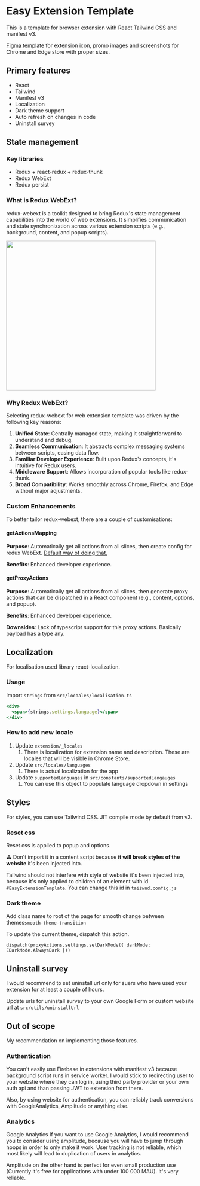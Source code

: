 # Easy Extension Template

This is a template for browser extension with React Tailwind CSS and manifest v3.

[Figma template](https://www.figma.com/file/oGLtIgfsafbHWXM8V7lXbM/Easy-Extension-Template?type=design&node-id=0%3A1&mode=design&t=1mbXNqNGS6YB2hAP-1) for extension icon, promo images and screenshots for Chrome and Edge store with proper sizes.

## Primary features

- React
- Tailwind
- Manifest v3
- Localization
- Dark theme support
- Auto refresh on changes in code
- Uninstall survey

## State management

### Key libraries

- Redux + react-redux + redux-thunk
- Redux WebExt
- Redux persist

### What is Redux WebExt?

redux-webext is a toolkit designed to bring Redux's state management capabilities into the world of web extensions. It
simplifies communication and state synchronization across various extension scripts (e.g., background, content, and
popup scripts).

<img src="https://cloud.githubusercontent.com/assets/1555792/19413725/21031a42-9336-11e6-85ce-d5dc63104936.png" width="400">

### Why Redux WebExt?

Selecting redux-webext for web extension template was driven by the following key reasons:

1. **Unified State**: Centrally managed state, making it straightforward to understand and debug.
2. **Seamless Communication**: It abstracts complex messaging systems between scripts, easing data flow.
3. **Familiar Developer Experience**: Built upon Redux's concepts, it's intuitive for Redux users.
4. **Middleware Support**: Allows incorporation of popular tools like redux-thunk.
5. **Broad Compatibility**: Works smoothly across Chrome, Firefox, and Edge without major adjustments.

### Custom Enhancements

To better tailor redux-webext, there are a couple of customisations:

#### getActionsMapping

**Purpose**: Automatically get all actions from all slices, then create config for redux
WebExt. [Default way of doing that.](https://www.npmjs.com/package/redux-webext#:~:text=INCREMENT_UI_COUNTER%3A%C2%A0incrementUICounter%2C)

**Benefits**: Enhanced developer experience.

#### getProxyActions

**Purpose**: Automatically get all actions from all slices, then generate proxy actions that can be dispatched in a
React component (e.g., content, options, and
popup).

**Benefits**: Enhanced developer experience.

**Downsides**: Lack of typescript support for this proxy actions. Basically payload has a type any.

## Localization

For localisation used library react-localization.

### Usage

Import `strings` from `src/locaales/localisation.ts`

```jsx
<div>
  <span>{strings.settings.language}</span>
</div>
```

### How to add new locale

1. Update `extension/_locales`
    1. There is localization for extension name and description. These are locales that will be visible in Chrome Store.
2. Update `src/locales/languages`
    1. There is actual localization for the app
3. Update `supportedLanguages` in `src/constants/supportedLangauges`
    1. You can use this object to populate language dropdown in settings

## Styles

For styles, you can use Tailwind CSS. JIT compile mode by default from v3.

### Reset css

Reset css is applied to popup and options.

⚠️ Don't import it in a content script because **it will break styles of the website** it's been injected into.

Tailwind should not interfere with style of website it's been injected into, because it's only applied to children of an
element with id `#EasyExtensionTemplate`. You can change this id in `taiiwnd.config.js`

### Dark theme

Add class name to root of the page for smooth change between themes`smooth-theme-transition`

To update the current theme, dispatch this action.

`dispatch(proxyActions.settings.setDarkMode({ darkMode: EDarkMode.AlwaysDark }))`

## Uninstall survey

I would recommend to set uninstall url only for suers who have used your extension for at least a couple of hours.

Update urls for uninstall survey to your own Google Form or custom website url at `src/utils/uninstallUrl`

## Out of scope
My recommendation on implementing those features.

### Authentication
You can't easily use Firebase in extensions with manifest v3 because background script runs in service worker.
I would stick to redirecting user to your webstie where they can log in,
using third party provider or your own auth api and than passing JWT to extension from there.

Also, by using website for authentication,
you can reliably track conversions with GoogleAnalytics, Amplitude or anything else.

### Analytics

Google Analytics
If you want to use Google Analytics, I would recommend you to consider using amplitude,
because you will have to jump through hoops in order to only make it work.
User tracking is not reliable, which most likely will lead to duplication of users in analytics.

Amplitude on the other hand is perfect for even small production use
(Currently it's free for applications with under 100 000 MAU).
It's very reliable.